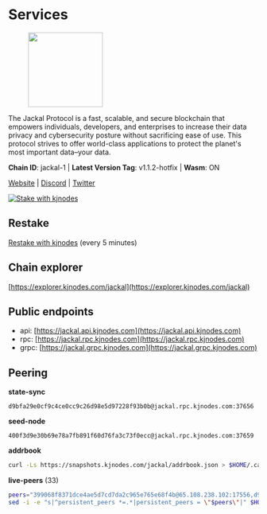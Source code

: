 # Services

<figure><img src="https://raw.githubusercontent.com/kj89/testnet_manuals/main/pingpub/logos/jackal.png" width="150" alt=""><figcaption></figcaption></figure>

The Jackal Protocol is a fast, scalable, and secure blockchain that empowers  individuals, developers, and enterprises to increase their data privacy and  cybersecurity posture without sacrificing ease of use. This protocol strives  to offer world-class applications to protect the planet's most important data–your data.

**Chain ID**: jackal-1 | **Latest Version Tag**: v1.1.2-hotfix | **Wasm**: ON

[Website](https://jackalprotocol.com) | [Discord](https://discord.com/invite/5GKym3p6rj) | [Twitter](https://twitter.com/Jackal_Protocol)

[![Stake with kjnodes](https://i.ibb.co/cr44Q8j/button-stake-with-kjnodes.png)](https://restake.app/jackal/jklvaloper1tr3wm3mdkz0tda6t7vavqnn7fe2g4un0f67xmt)

## Restake

[Restake with kjnodes](https://restake.app/jackal/jklvaloper1tr3wm3mdkz0tda6t7vavqnn7fe2g4un0f67xmt) (every 5 minutes)
## Chain explorer
[https://explorer.kjnodes.com/jackal](https://explorer.kjnodes.com/jackal)

## Public endpoints

* api: [https://jackal.api.kjnodes.com](https://jackal.api.kjnodes.com)
* rpc: [https://jackal.rpc.kjnodes.com](https://jackal.rpc.kjnodes.com)
* grpc: [https://jackal.grpc.kjnodes.com](https://jackal.grpc.kjnodes.com)

## Peering

**state-sync**

```text
d9bfa29e0cf9c4ce0cc9c26d98e5d97228f93b0b@jackal.rpc.kjnodes.com:37656
```

**seed-node**

```text
400f3d9e30b69e78a7fb891f60d76fa3c73f0ecc@jackal.rpc.kjnodes.com:37659
```

**addrbook**
```bash
curl -Ls https://snapshots.kjnodes.com/jackal/addrbook.json > $HOME/.canine/config/addrbook.json
```

**live-peers** (33)
```bash
peers="399068f8371dce4ae5d7cd7da2c965e765e68f4b@65.108.238.102:17556,d9bfa29e0cf9c4ce0cc9c26d98e5d97228f93b0b@65.109.88.38:37656,552795aa54d6a3a81c7474c6caf8c2a879f7159e@65.109.188.119:46656,68b81df146d915f599775a18953bbefbd49d024a@193.70.33.64:17556,11c23c5341d0ac69f9ebb3be9afa7fe0e134ece0@94.79.54.137:28656,d39fecbc409541de13fa644d90066d4dabe08262@95.165.89.222:24475,dd3cab79ffae0aed4f519503b66e9403c69eeb14@85.237.193.101:25565,709d70730cbcbefd10071d316fd099160b84aced@203.135.152.216:26656,7574e0ab179fc6cc47ac89284f4641790218540e@18.163.165.245:26626,dd7e72f0a71476e51c0a601a40d6fc02a1ae1a95@65.108.6.45:60856,26b6255375a592c3b0664bd474a6975f468c3785@88.99.164.158:11126,6852add4eaa027707a6000c78ea9e7cde81b058f@18.118.26.4:26656,173c43436e2287f3660c344a5fd2386da4a61968@65.109.92.241:11126,159834da1073b793a9f6730841d827802051ed75@198.244.178.213:26656,ff94a29e02de8369faf37c76d3c97684bbd51bd6@185.16.38.165:17556,108652f503665772ad024d9d2129a9f4fa9ffe9b@176.9.98.24:30536,0faa7f1099de2e02deebe09fcb52863056333265@144.202.72.17:26616,a2afb42b65da7013eca54778ce01dfb877c2a82a@154.12.227.132:37656,aca915dcd2087459a5d3e400b707ce1932f91401@65.108.229.102:56656,4a0fb6863526b3370b3f0dcba6bc2d548a363974@65.109.52.56:2506,dd7ee88ff1a81be43fb5ed12c416cd23fd065f8e@65.109.69.154:32656,9bcaee1ad957fa75f60a6dd9d8870e53220794a9@104.37.187.214:60756,ee2ef67b49cbc7b4af7ff0b7321870a5d9ae69a5@65.108.138.80:17556,4398bd773ac885b7365de3604eb487be10c54563@185.16.38.210:26906,dbec14a10d43c25d77ee9987a985652fa4e6344a@131.153.59.6:26656,ebc272824924ea1a27ea3183dd0b9ba713494f83@95.214.55.198:26906,24d557203af1734d8a9e94d1819f0920ee66845c@185.252.235.83:27656,cda2f5ee8d1feff1a5136e17a17b4a3a374a6f49@65.109.106.172:32656,c2842c76779913e05fa4256e3caab852e1782951@202.61.194.254:60756,a79da224ad9d4501dbf1d547986ebec55d56b951@135.181.128.114:17556,ac6e9b3fc2d18f51aa8d6f98bae9e05acfac97e1@217.131.117.217:26656,d9abd1dd5bf7c57461f0476c61e28bac879430a2@141.94.109.71:10556,460cf6a14f3fa0f3882400fbdcb80033105cac79@178.154.241.46:26656"
sed -i -e "s|^persistent_peers *=.*|persistent_peers = \"$peers\"|" $HOME/.canine/config/config.toml
```
